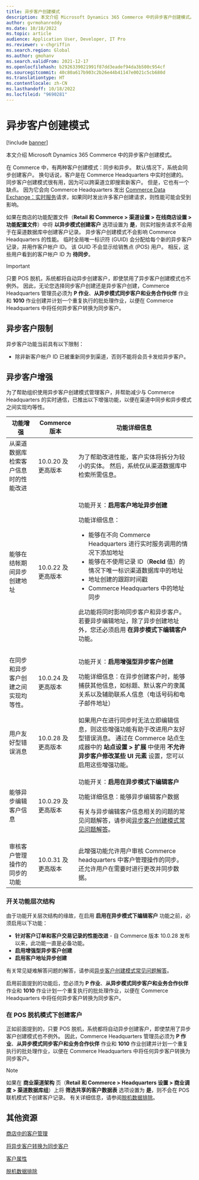 ```yaml
---
title: 异步客户创建模式
description: 本文介绍 Microsoft Dynamics 365 Commerce 中的异步客户创建模式。
author: gvrmohanreddy
ms.date: 10/18/2022
ms.topic: article
audience: Application User, Developer, IT Pro
ms.reviewer: v-chgriffin
ms.search.region: Global
ms.author: gmohanv
ms.search.validFrom: 2021-12-17
ms.openlocfilehash: b2926339021991f87dd3eadef94da3b500c954cf
ms.sourcegitcommit: 40c80a617b903c2b26e44b41147e0021c5cb680d
ms.translationtype: HT
ms.contentlocale: zh-CN
ms.lasthandoff: 10/18/2022
ms.locfileid: "9690281"
---
```

# <a name="asynchronous-customer-creation-mode"></a>异步客户创建模式

[!include [banner](includes/banner.md)]

本文介绍 Microsoft Dynamics 365 Commerce 中的异步客户创建模式。

在 Commerce 中，有两种客户创建模式：同步和异步。 默认情况下，系统会同步创建客户。 换句话说，客户是在 Commerce Headquarters 中实时创建的。 同步客户创建模式很有用，因为可以跨渠道立即搜索新客户。 但是，它也有一个缺点。 因为它会向 Commerce Headquarters 发出 [Commerce Data Exchange：实时服务](dev-itpro/define-retail-channel-communications-cdx.md#realtime-service)请求，如果同时发出许多客户创建请求，则性能可能会受到影响。

如果在商店的功能配置文件（**Retail 和 Commerce \> 渠道设置 \> 在线商店设置 \> 功能配置文件**）中将 **以异步模式创建客户** 选项设置为 **是**，则实时服务请求不会用于在渠道数据库中创建客户记录。 异步客户创建模式不会影响 Commerce Headquarters 的性能。 临时全局唯一标识符 (GUID) 会分配给每个新的异步客户记录，并用作客户帐户 ID。 该 GUID 不会显示给销售点 (POS) 用户。 相反，这些用户看到的客户帐户 ID 为 **待同步**。

> [!IMPORTANT]
> 只要 POS 脱机，系统都将自动异步创建客户，即使禁用了异步客户创建模式也不例外。 因此，无论您选择同步客户创建还是异步客户创建，Commerce Headquarters 管理员必须为 **P 作业**、**从异步模式同步客户和业务合作伙伴** 作业和 **1010** 作业创建并计划一个重复执行的批处理作业，以便在 Commerce Headquarters 中将任何异步客户转换为同步客户。

## <a name="async-customer-limitations"></a>异步客户限制

异步客户功能当前具有以下限制：

- 除非新客户帐户 ID 已被重新同步到渠道，否则不能将会员卡发给异步客户。

## <a name="async-customer-enhancements"></a>异步客户增强

为了帮助组织使用异步客户创建模式管理客户，并帮助减少与 Commerce Headquarters 的实时通信，已推出以下增强功能，以便在渠道中同步和异步模式之间实现均等性。 

| 功能增强 | Commerce 版本 | 功能详细信息 |
|---|---|---|
| 从渠道数据库检索客户信息时的性能改进 | 10.0.20 及更高版本 | 为了帮助改进性能，客户实体将拆分为较小的实体。 然后，系统仅从渠道数据库中检索所需信息。 |
| 能够在结帐期间异步创建地址 | 10.0.22 及更高版本 | <p>功能开关：**启用客户地址异步创建**</p><p>功能详细信息：</p><ul><li>能够在不向 Commerce Headquarters 进行实时服务调用的情况下添加地址</li><li>能够在不使用记录 ID（**RecId** 值）的情况下唯一标识渠道数据库中的地址</li><li>地址创建的跟踪时间戳</li><li>Commerce Headquarters 中的地址同步</li></ul><p>此功能将同时影响同步客户和异步客户。 若要异步编辑地址，除了异步创建地址外，您还必须启用 **在异步模式下编辑客户** 功能。</p> |
| 在同步和异步客户创建之间实现均等性。 | 10.0.24 及更高版本 | <p>功能开关：**启用增强型异步客户创建**</p><p>功能详细信息：在异步创建客户时，能够捕获其他信息，如标题、默认客户的隶属关系以及辅助联系人信息（电话号码和电子邮件地址）</p> |
| 用户友好型错误消息 | 10.0.28 及更高版本 | 如果用户在进行同步时无法立即编辑信息，则这些增强功能有助于改进用户友好型错误消息。 通过在 Commerce 站点生成器中的 **站点设置 \> 扩展** 中使用 **不允许异步客户修改某些 UI 元素** 设置，您可以启用这些增强功能。 |
| 能够异步编辑客户信息 | 10.0.29 及更高版本 | <p>功能开关：**启用在异步模式下编辑客户**</p><p>功能详细信息：能够异步编辑客户数据</p><p>有关与异步编辑客户信息相关的问题的常见问题解答，请参阅[异步客户创建模式常见问题解答](async-customer-mode-faq.md)。</p> |
| 审核客户管理操作的同步的功能 | 10.0.31 及更高版本 | 此增强功能允许用户审核 Commerce headquarters 中客户管理操作的同步。 还允许用户在需要时进行更改并同步数据。 |

### <a name="feature-switch-hierarchy"></a>开关功能层次结构

由于功能开关层次结构的缘故，在启用 **启用在异步模式下编辑客户** 功能之前，必须启用以下功能： 

- **针对客户订单和客户交易记录的性能改进** - 自 Commerce 版本 10.0.28 发布以来，此功能一直是必备功能。 
- **启用增强型异步客户创建**
- **启用客户地址异步创建**

有关常见疑难解答问题的解答，请参阅[异步客户创建模式常见问题解答](async-customer-mode-faq.md)。 

启用前面提到的功能后，您必须为 **P 作业**、**从异步模式同步客户和业务合作伙伴** 作业和 **1010** 作业计划一个重复执行的批处理作业，以便在 Commerce Headquarters 中将任何异步客户转换为同步客户。

### <a name="customer-creation-in-pos-offline-mode"></a>在 POS 脱机模式下创建客户

正如前面提到的，只要 POS 脱机，系统都将自动异步创建客户，即使禁用了异步客户创建模式也不例外。 因此，Commerce Headquarters 管理员必须为 **P 作业**、**从异步模式同步客户和业务合作伙伴** 作业和 **1010** 作业创建并计划一个重复执行的批处理作业，以便在 Commerce Headquarters 中将任何异步客户转换为同步客户。

> [!NOTE]
> 如果在 **商业渠道架构** 页（**Retail 和 Commerce \> Headquarters 设置 \> 商业调度 \> 渠道数据库组**）上将 **筛选共享的客户数据表** 选项设置为 **是**，则不会在 POS 联机模式下创建客户记录。 有关详细信息，请参阅[脱机数据排除](dev-itpro/implementation-considerations-cdx.md#offline-data-exclusion)。

## <a name="additional-resources"></a>其他资源

[商店中的客户管理](customer-mgmt-stores.md)

[将异步客户转换为同步客户](convert-async-to-sync.md)

[客户属性](dev-itpro/customer-attributes.md)

[脱机数据排除](dev-itpro/implementation-considerations-cdx.md#offline-data-exclusion)

